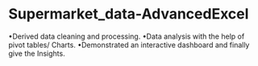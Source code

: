 # Supermarket_data-AdvancedExcel

•Derived data cleaning and processing.
•Data analysis with the help of pivot tables/ Charts.
•Demonstrated an interactive dashboard and finally give the Insights.
